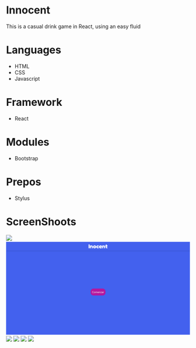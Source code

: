 # Innocent

This is a casual drink game in React, using an easy fluid

# Languages

  - HTML
  - CSS
  - Javascript

# Framework
  - React

# Modules
  - Bootstrap

# Prepos
  - Stylus


# ScreenShoots
<img src="/screenshots/1.png">
<img src="/1.png">
<img src="/screenshots/2.png">
<img src="/screenshots/3.png">
<img src="/screenshots/4.png">
<img src="./screenshots/5.png">

